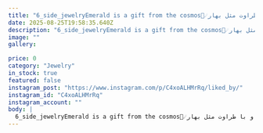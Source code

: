 ```yaml
---
title: "6_side_jewelryEmerald is a gift from the cosmos🌌☄️زمرد کلمبیا 🟩سبز و با طراوت مثل بهار🍀Carat: 0.85 weight of gold: 2 gr_______________________#Microsetting #microsettingtrainer #micropavesetting #stonesetting #stonesetter #engraving #Emerald #neck #jewellryrojaEdited · 74w"
date: 2025-08-25T19:58:35.640Z
description: "6_side_jewelryEmerald is a gift from the cosmos🌌☄️زمرد کلمبیا 🟩سبز و با طراوت مثل بهار🍀Carat: 0.85 weight of gold: 2 gr_______________________#Microsetting #microsettingtrainer #micropavesetting #stonesetting #stonesetter #engraving #Emerald #neck #jewellryrojaEdited · 74w"
image: ""
gallery:

price: 0
category: "Jewelry"
in_stock: true
featured: false
instagram_post: "https://www.instagram.com/p/C4xoALHMrRq/liked_by/"
instagram_id: "C4xoALHMrRq"
instagram_account: ""
body: |
  6_side_jewelryEmerald is a gift from the cosmos🌌☄️زمرد کلمبیا 🟩سبز و با طراوت مثل بهار🍀Carat: 0.85 weight of gold: 2 gr_______________________#Microsetting #microsettingtrainer #micropavesetting #stonesetting #stonesetter #engraving #Emerald #neck #jewellryrojaEdited · 74w
---
```

